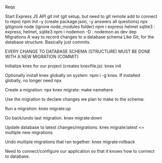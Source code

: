 Reqs

Start Express JS API
git init (git setup, but need to git remote add to connect to repo)
npm init -y (create package.json, -y answers all questions)
npx gitignore node (ignore node_modules folder)
npm i express helmet sqlite3 : express, helmet, sqlite3
npm i nodemon -D : nodemon as dev dep
Migrations
A way to record changes to a database schema
Like Git, for the database structure. Basically just commits.

EVERY CHANGE TO DATABASE SCHEMA (STRUCTURE) MUST BE DONE WITH A NEW MIGRATION (COMMIT)

Initialize knex for our project (creates knexfile.js): knex init

Optionally install knex globally on system: npm i -g knex. If installed globally, no longer need npx

Create a migration: npx knex migrate: make namehere

Use the migration to declare changes we plan to make to the schema:

Run a migration: knex migrate:up

Go back/undo last migration. knex migrate:down

Update database to latest changes/migrations: knex migrate:latest <= multiple new migrations

Undo multiple migrations that ran together: knex migrate:rollback

Need to connect/configure our application so that it knows how to connect to database.